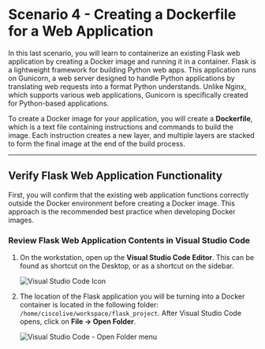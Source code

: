 # Scenario 4 - Creating a Dockerfile for a Web Application

In this last scenario, you will learn to containerize an existing Flask web application by creating a Docker image and running it in a container. Flask is a lightweight framework for building Python web apps. This application runs on Gunicorn, a web server designed to handle Python applications by translating web requests into a format Python understands. Unlike Nginx, which supports various web applications, Gunicorn is specifically created for Python-based applications.

To create a Docker image for your application, you will create a **Dockerfile**, which is a text file containing instructions and commands to build the image. Each instruction creates a new layer, and multiple layers are stacked to form the final image at the end of the build process.

---

## Verify Flask Web Application Functionality

First, you will confirm that the existing web application functions correctly outside the Docker environment before creating a Docker image. This approach is the recommended best practice when developing Docker images.

### Review Flask Web Application Contents in Visual Studio Code

1.  On the workstation, open up the **Visual Studio Code Editor**. This can be found as shortcut on the Desktop, or as a shortcut on the sidebar.

    ![Visual Studio Code Icon](https://i.postimg.cc/X7GdCXLZ/Screenshot-2025-06-23-164325.png)

2.  The location of the Flask application you will be turning into a Docker container is located in the following folder: `/home/ciscolive/workspace/flask_project`. After Visual Studio Code opens, click on **File -> Open Folder**.

    ![Visual Studio Code - Open Folder menu](https://i.postimg.cc/Ss1YXpz7/scenario-4-visual-studio-open-folder.png)